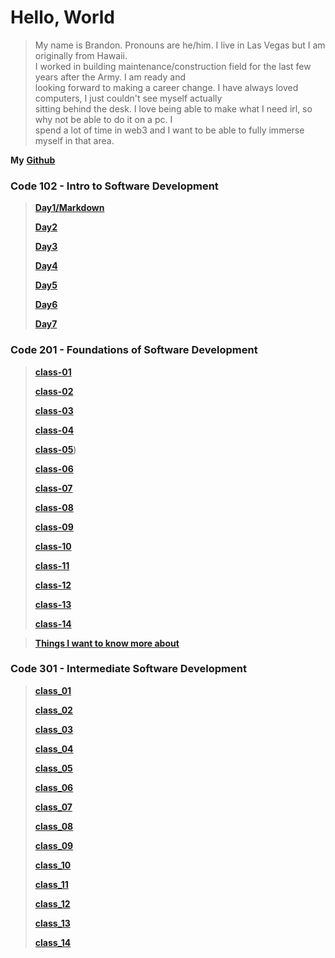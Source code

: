 
# Hello, World

> My name is Brandon. Pronouns are he/him. I live in Las Vegas but I am originally from Hawaii.  
I worked in building maintenance/construction field for the last few years after the Army. I am ready and  
looking forward to making a career change. I have always loved computers, I just couldn't see myself actually  
sitting behind the desk. I love being able to make what I need irl, so why not be able to do it on a pc. I  
spend a lot of time in web3 and I want to be able to fully immerse myself in that area.


**My** [**Github**](https://brandomoki.github.io/reading-notes/)

### Code 102 - Intro to Software Development

> [**Day1/Markdown**](102-notes/markdown.md)
>
> [**Day2**](102-notes/Day2.md)
>
> [**Day3**](102-notes/Day3.md)
>
> [**Day4**](102-notes/html.md)
>
> [**Day5**](102-notes/css.md)
>
> [**Day6**](102-notes/js.md)
>
> [**Day7**](102-notes/programmingWithJS.md)

### Code 201 - Foundations of Software Development
> [**class-01**](201-notes/class-01.md)
>
> [**class-02**](201-notes/class-02.md)
>
> [**class-03**](201-notes/class-03.md)
>
> [**class-04**](201-notes/class-04.md)
>
> [**class-05**](201-notes/class-05.md))
>
> [**class-06**](201-notes/class-06.md)
>
> [**class-07**](201-notes/clas-07.md)
>
> [**class-08**](201-notes/class-08.md)
>
> [**class-09**](201-notes/class-09.md)
>
> [**class-10**](201-notes/class-10.md)
>
> [**class-11**](201-notes/class-11.md)
>
> [**class-12**](201-notes/class-12.md)
>
> [**class-13**](201-notes/class-13.md)
>
>[**class-14**](201-notes/class-14a.md)

> [**Things I want to know more about**]()


### Code 301 - Intermediate Software Development
> [**class_01**](301-Notes/day-01.md)
>
> [**class_02**](301-Notes/day_02.md)
>
> [**class_03**](301-Notes/day_03.md)
>
> [**class_04**](301-Notes/day_04.md)
>
> [**class_05**](301-Notes/day_05.md)
>
> [**class_06**](301-Notes/day_06.md)
>
> [**class_07**](301-Notes/day_07.md)
>
> [**class_08**](301-Notes/day_08.md)
>
> [**class_09**](301-Notes/day_09.md)
>
> [**class_10**]()
>
> [**class_11**](301-Notes/day_11.md)
>
> [**class_12**](301-Notes/day_12.md)
>
> [**class_13**]()
>
> [**class_14**](301-Notes/day_14.md)
